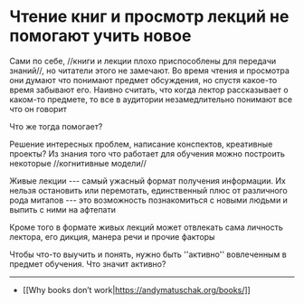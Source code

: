 # Чтение книг и просмотр лекций не помогают учить новое

Сами по себе, //книги и лекции плохо приспособлены для передачи знаний//, но читатели этого не замечают. Во время чтения и просмотра они думают что понимают предмет обсуждения, но спустя какое-то время забывают его. Наивно считать, что когда лектор рассказывает о каком-то предмете, то все в аудитории незамедлительно понимают все что он говорит

Что же тогда помогает?

Решение интересных проблем, написание конспектов, креативные проекты? Из знания того что работает для обучения можно построить некоторые //когнитивные модели//

Живые лекции --- самый ужасный формат получения информации. Их нельзя остановить или перемотать, единственный плюс от различного рода митапов --- это возможность познакомиться с новыми людьми и выпить с ними на афтепати

Кроме того в формате живых лекций может отвлекать сама личность лектора, его дикция, манера речи и прочие факторы

Чтобы что-то выучить и понять, нужно быть ''активно'' вовлеченным в предмет обучения. Что значит активно?

---

- [[Why books don’t work|https://andymatuschak.org/books/]]
